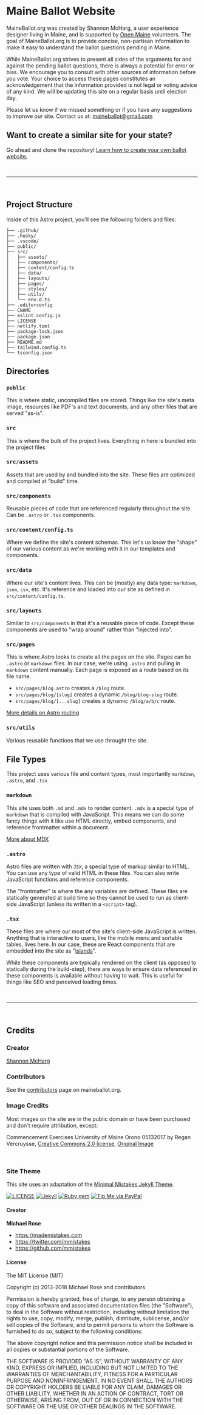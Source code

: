 # Maine Ballot Website

MaineBallot.org was created by Shannon McHarg, a user experience designer living in Maine, and is supported by [Open Maine](openmaine.org) volunteers. The goal of MaineBallot.org is to provide concise, non-partisan information to make it easy to understand the ballot questions pending in Maine.

While MaineBallot.org strives to present all sides of the arguments for and against the pending ballot questions, there is always a potential for error or bias. We encourage you to consult with other sources of information before you vote. Your choice to access these pages constitutes an acknowledgement that the information provided is not legal or voting advice of any kind. We will be updating this site on a regular basis until election day.

Please let us know if we missed something or if you have any suggestions to improve our site.
Contact us at: maineballot@gmail.com

## Want to create a similar site for your state?

Go ahead and clone the repository! [Learn how to create your own ballot website.](https://github.com/OpenMaine/maineballot/wiki/How-to-create-your-own-ballot-website)

<br />

---

<br />

## Project Structure

Inside of this Astro project, you'll see the following folders and files:

```
├── .github/
├── .husky/
├── .vscode/
├── public/
├── src/
│   ├── assets/
│   ├── components/
│   ├── content/config.ts
│   ├── data/
│   ├── layouts/
│   ├── pages/
│   ├── styles/
│   ├── utils/
│   └── env.d.ts
├── .editorconfig
├── CNAME
├── eslint.config.js
├── LICENSE
├── netlify.toml
├── package-lock.json
├── package.json
├── README.md
├── tailwind.config.ts
└── tsconfig.json
```

## Directories

### `public`

This is where static, uncompiled files are stored. Things like the site's meta image, resources like PDF's and text documents, and any other files that are served "as-is".

### `src`

This is where the bulk of the project lives. Everything in here is bundled into the project files

### `src/assets`

Assets that are used by and bundled into the site. These files are optimized and compiled at "build" time.

### `src/components`

Reusable pieces of code that are referenced regularly throughout the site. Can be `.astro` or `.tsx` components.

### `src/content/config.ts`

Where we define the site's content schemas. This let's us know the "shape" of our various content as we're working with it in our templates and components.

### `src/data`

Where our site's content lives. This can be (mostly) any data type: `markdown`, `json`, `csv`, etc. It's reference and loaded into our site as defined in `src/content/config.ts`.

### `src/layouts`

Similar to `src/components` in that it's a reusable piece of code. Except these components are used to "wrap around" rather than "injected into".

### `src/pages`

This is where Astro looks to create all the pages on the site. Pages can be `.astro` or `markdown` files. In our case, we're using `.astro` and pulling in `markdown` content manually. Each page is exposed as a route based on its file name.

- `src/pages/blog.astro` creates a `/blog` route.
- `src/pages/blog/[slug]` creates a dynamic `/blog/blog-slug` route.
- `src/pages/blog/[...slug]` creates a dynamic `/blog/a/b/c` route.

[More details on Astro routing](https://docs.astro.build/en/guides/routing/)

### `src/utils`

Various reusable functions that we use throught the site.

## File Types

This project uses various file and content types, most importantly `markdown`, `.astro`, and `.tsx`

### `markdown`

This site uses both `.md` and `.mdx` to render content. `.mdx` is a special type of `markdown` that is compiled with JavaScript. This means we can do some fancy things with it like use HTML directly, embed components, and reference frontmatter within a document.

[More about MDX](https://mdxjs.com/)

### `.astro`

Astro files are written with `JSX`, a special type of markup similar to HTML. You can use any type of valid HTML in these files. You can also write JavaScript functions and reference components.

The "frontmatter" is where the any variables are defined. These files are statically generated at build time so they cannot be used to run as client-side JavaScript (unless its written in a `<script>` tag).

### `.tsx`

These files are where our most of the site's client-side JavaScript is written. Anything that is interactive to users, like the mobile menu and sortable tables, lives here. In our case, these are React components that are embedded into the site as "[islands](https://docs.astro.build/en/concepts/islands/)".

While these components are typically rendered on the client (as opposed to statically during the build-step), there are ways to ensure data referenced in these components is available without having to wait. This is useful for things like SEO and perceived loading times.

<br />

---

<br />

## Credits

### Creator

[Shannon McHarg](https://github.com/shannonmcharg)

### Contributors

See the [contributors](https://maineballot.org/contributors/) page on maineballot.org.

### Image Credits

Most images on the site are in the public domain or have been purchased and don't require attribution, except:

Commencement Exercises University of Maine Orono 05132017 by Regan Vercruysse, [Creative Commons 2.0 license](https://creativecommons.org/licenses/by-sa/2.0/), [Original Image](https://www.flickr.com/photos/rverc/34666710781)

<br />

### Site Theme

This site uses an adaptation of the [Minimal Mistakes Jekyll Theme](https://mmistakes.github.io/minimal-mistakes/).

[![LICENSE](https://img.shields.io/badge/license-MIT-lightgrey.svg)](https://raw.githubusercontent.com/mmistakes/minimal-mistakes/master/LICENSE)
[![Jekyll](https://img.shields.io/badge/jekyll-%3E%3D%203.6-blue.svg)](https://jekyllrb.com/)
[![Ruby gem](https://img.shields.io/gem/v/minimal-mistakes-jekyll.svg)](https://rubygems.org/gems/minimal-mistakes-jekyll)
[![Tip Me via PayPal](https://img.shields.io/badge/PayPal-tip%20me-green.svg?logo=paypal)](https://www.paypal.me/mmistakes)

#### Creator

**Michael Rose**

- <https://mademistakes.com>
- <https://twitter.com/mmistakes>
- <https://github.com/mmistakes>

#### License

The MIT License (MIT)

Copyright (c) 2013-2018 Michael Rose and contributors

Permission is hereby granted, free of charge, to any person obtaining a copy
of this software and associated documentation files (the "Software"), to deal
in the Software without restriction, including without limitation the rights
to use, copy, modify, merge, publish, distribute, sublicense, and/or sell
copies of the Software, and to permit persons to whom the Software is
furnished to do so, subject to the following conditions:

The above copyright notice and this permission notice shall be included in all
copies or substantial portions of the Software.

THE SOFTWARE IS PROVIDED "AS IS", WITHOUT WARRANTY OF ANY KIND, EXPRESS OR
IMPLIED, INCLUDING BUT NOT LIMITED TO THE WARRANTIES OF MERCHANTABILITY,
FITNESS FOR A PARTICULAR PURPOSE AND NONINFRINGEMENT. IN NO EVENT SHALL THE
AUTHORS OR COPYRIGHT HOLDERS BE LIABLE FOR ANY CLAIM, DAMAGES OR OTHER
LIABILITY, WHETHER IN AN ACTION OF CONTRACT, TORT OR OTHERWISE, ARISING FROM,
OUT OF OR IN CONNECTION WITH THE SOFTWARE OR THE USE OR OTHER DEALINGS IN THE
SOFTWARE.
